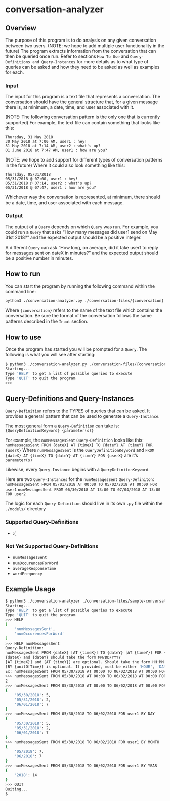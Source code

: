 # conversation-analyzer
## Overview
The purpose of this program is to do analysis on any given conversation between two users.
(NOTE: we hope to add multiple user functionality in the future) 
The program extracts information from the conversation that can then be queried once run. 
Refer to sections `How To Use` and `Query-Definitions and Query-Instances` for more details as to what type of queries can be asked and how they need to be asked as well as examples for each.

### Input
The input for this program is a text file that represents a conversation. 
The conversation should have the general structure that, for a given message there is, at minimum, a date, time, and user associated with it. 

(NOTE: The following conversation pattern is the only one that is currently supported)
For example, the text file can contain something that looks like this:
```
Thursday, 31 May 2018
30 May 2018 at 7:00 AM, user1 : hey!
31 May 2018 at 7:14 AM, user2 : what's up?
01 June 2018 at 7:47 AM, user1 : how are you?
```

(NOTE: we hope to add support for different types of conversation patterns in the future)
Where it could also look something like this:
```
Thursday, 05/31/2018
05/31/2018 @ 07:00, user1 : hey!
05/31/2018 @ 07:14, user2 : what's up?
05/31/2018 @ 07:47, user1 : how are you?
```

Whichever way the conversation is represented, at minimum, there should be a date, time, and user associated with each message.

### Output
The output of a `Query` depends on which `Query` was run. 
For example, you could run a `Query` that asks “How many messages did user1 send on May 31st 2018?”  and the expected output should be a positive integer.

A different `Query` can ask “How long, on average, did it take user1 to reply for messages sent on dateX in minutes?” and the expected output should be a positive number in minutes.

## How to run
You can start the program by running the following command within the command line:
```bash
python3 ./conversation-analyzer.py ./conversation-files/{conversation}.txt
```
Where `{conversation}` refers to the name of the text file which contains the conversation. Be sure the format of the conversation follows the same patterns described in the `Input` section.

## How to use
Once the program has started you will be prompted for a `Query`. The following is what you will see after starting:
```bash
$ python3 ./conversation-analyzer.py ./conversation-files/{conversation}.txt
Starting...
Type 'HELP' to get a list of possible queries to execute
Type 'QUIT' to quit the program 
>>> 
```

## Query-Definitions and Query-Instances
`Query-Definition` refers to the TYPES of queries that can be asked. It provides a general pattern that can be used to generate a `Query-Instance`.

The most general form a `Query-Definition` can take is:
`{QueryDefinitionKeyword} {parameter(s)}`

For example, the `numMessagesSent` `Query-Definition`  looks like this:
`numMessagesSent FROM {dateX} AT {timeX} TO {dateY} AT {timeY} FOR {userX}`
Where `numMessagesSent` is the `QueryDefinitionKeyword` and 
`FROM {dateX} AT {timeX} TO {dateY} AT {timeY} FOR {userX}` are it’s `parameter(s)`

Likewise, every `Query-Instance` begins with a `QueryDefinitonKeyword`. 

Here are two `Query-Instances` for the `numMessagesSent` `Query-Definiton`:
`numMessagesSent FROM 05/01/2018 AT 00:00 TO 05/02/2018 AT 00:00 FOR user1`
`numMessagesSent FROM 06/30/2018 AT 13:00 TO 07/04/2018 AT 13:00 FOR user2`

The logic for each `Query-Definition` should live in its own `.py` file within the `./models/` directory

### Supported Query-Definitions
* :( 

### Not Yet Supported Query-Definitions
* `numMessagesSent`
* `numOccurencesForWord`
* `averageResponseTime`
* `wordFrequency`

## Example Usage
```bash
$ python3 ./conversation-analyzer ./conversation-files/sample-conversation.txt
Starting...
Type 'HELP' to get a list of possible queries to execute
Type 'QUIT' to quit the program 
>>> HELP 
[
	'numMessagesSent',
	'numOccurencesForWord'
]
>>> HELP numMessagesSent
Query-Definition:
numMessagesSent FROM {dateX} [AT {timeX}] TO {dateY} [AT {timeY}] FOR {userX} [BY {unitOfTime}]
{dateX} and {dateY} should take the form MM/DD/YYYY
[AT {timeX}] and [AT {timeY}] are optional. Should take the form HH:MM (24-Hour Clock). Defaults to 00:00
[BY {unitOfTime}] is optional. If provided, must be either 'HOUR', 'DAY', 'MONTH', or 'YEAR'
Ex: numMessagesSent FROM 05/30/2018 AT 00:00 TO 06/02/2018 AT 00:00 FOR user1
>>> numMessagesSent FROM 05/30/2018 AT 00:00 TO 06/02/2018 AT 00:00 FOR user1
2
>>> numMessagesSent FROM 05/30/2018 AT 00:00 TO 06/02/2018 AT 00:00 FOR user1 BY DAY
{
	'05/30/2018': 5,
	'05/31/2018': 2,
	'06/01/2018': 7
}
>>> numMessagesSent FROM 05/30/2018 TO 06/02/2018 FOR user1 BY DAY
{
	'05/30/2018': 5,
	'05/31/2018': 2,
	'06/01/2018': 7
}
>>> numMessagesSent FROM 05/30/2018 TO 06/02/2018 FOR user1 BY MONTH
{
	'05/2018': 7,
	'06/2018': 7
}
>>> numMessagesSent FROM 05/30/2018 TO 06/02/2018 FOR user1 BY YEAR
{
	'2018': 14
}
>>> QUIT
Quiting...
$
```